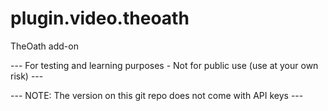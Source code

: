 # plugin.video.theoath
TheOath add-on

--- For testing and learning purposes - Not for public use (use at your own risk) ---

--- NOTE: The version on this git repo does not come with API keys                ---